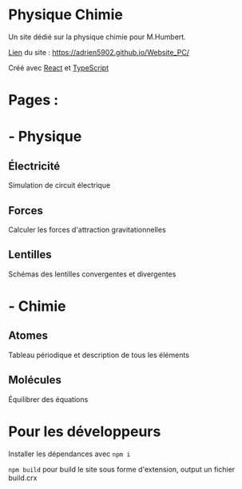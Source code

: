 # Physique Chimie
Un site dédié sur la physique chimie pour M.Humbert.

[Lien](https://adrien5902.github.io/Website_PC/) du site : https://adrien5902.github.io/Website_PC/

Créé avec [React](https://github.com/facebook/react) et [TypeScript](https://www.typescriptlang.org/)

# Pages :
# - Physique
## Électricité
Simulation de circuit électrique

## Forces
Calculer les forces d'attraction gravitationnelles

## Lentilles
Schémas des lentilles convergentes et divergentes

# - Chimie
## Atomes
Tableau périodique et description de tous les éléments

## Molécules
Équilibrer des équations



# Pour les développeurs

Installer les dépendances avec
```npm i```

```npm build``` pour build le site sous forme d'extension, output un fichier build.crx